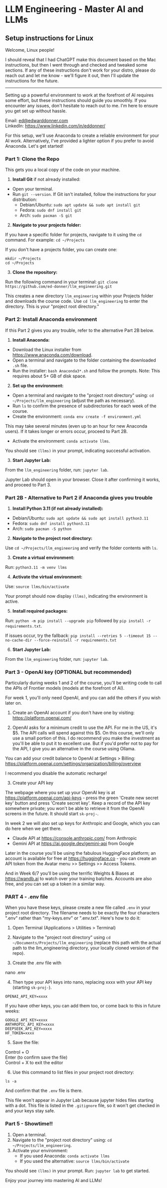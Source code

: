 # LLM Engineering - Master AI and LLMs

## Setup instructions for Linux

Welcome, Linux people!

I should reveal that I had ChatGPT make this document based on the Mac instructions, but then I went through and checked and tweaked some sections. If any of these instructions don't work for your distro, please do reach out and let me know - we'll figure it out, then I'll update the instructions for the future.

___

Setting up a powerful environment to work at the forefront of AI requires some effort, but these instructions should guide you smoothly. If you encounter any issues, don't hesitate to reach out to me. I'm here to ensure you get set up without hassle.

Email: ed@edwarddonner.com  
LinkedIn: https://www.linkedin.com/in/eddonner/  

For this setup, we'll use Anaconda to create a reliable environment for your AI work. Alternatively, I've provided a lighter option if you prefer to avoid Anaconda. Let's get started!

### Part 1: Clone the Repo

This gets you a local copy of the code on your machine.

1. **Install Git** if not already installed:

- Open your terminal.
- Run `git --version`. If Git isn't installed, follow the instructions for your distribution:
  - Debian/Ubuntu: `sudo apt update && sudo apt install git`
  - Fedora: `sudo dnf install git`
  - Arch: `sudo pacman -S git`

2. **Navigate to your projects folder:**

If you have a specific folder for projects, navigate to it using the `cd` command. For example:
`cd ~/Projects`

If you don't have a projects folder, you can create one:
```
mkdir ~/Projects
cd ~/Projects
```

3. **Clone the repository:**

Run the following command in your terminal:
`git clone https://github.com/ed-donner/llm_engineering.git`

This creates a new directory `llm_engineering` within your Projects folder and downloads the course code. Use `cd llm_engineering` to enter the directory. This is your "project root directory."

### Part 2: Install Anaconda environment

If this Part 2 gives you any trouble, refer to the alternative Part 2B below.

1. **Install Anaconda:**

- Download the Linux installer from https://www.anaconda.com/download.
- Open a terminal and navigate to the folder containing the downloaded `.sh` file.
- Run the installer: `bash Anaconda3*.sh` and follow the prompts. Note: This requires about 5+ GB of disk space.

2. **Set up the environment:**

- Open a terminal and navigate to the "project root directory" using:
`cd ~/Projects/llm_engineering` (adjust the path as necessary).
- Run `ls` to confirm the presence of subdirectories for each week of the course.
- Create the environment: `conda env create -f environment.yml`

This may take several minutes (even up to an hour for new Anaconda users). If it takes longer or errors occur, proceed to Part 2B.

- Activate the environment: `conda activate llms`.

You should see `(llms)` in your prompt, indicating successful activation.

3. **Start Jupyter Lab:**

From the `llm_engineering` folder, run: `jupyter lab`.

Jupyter Lab should open in your browser. Close it after confirming it works, and proceed to Part 3.

### Part 2B - Alternative to Part 2 if Anaconda gives you trouble

1. **Install Python 3.11 (if not already installed):**

- Debian/Ubuntu: `sudo apt update && sudo apt install python3.11`
- Fedora: `sudo dnf install python3.11`
- Arch: `sudo pacman -S python`

2. **Navigate to the project root directory:**

Use `cd ~/Projects/llm_engineering` and verify the folder contents with `ls`.

3. **Create a virtual environment:**

Run: `python3.11 -m venv llms`

4. **Activate the virtual environment:**

Use: `source llms/bin/activate`

Your prompt should now display `(llms)`, indicating the environment is active.

5. **Install required packages:**

Run: `python -m pip install --upgrade pip` followed by `pip install -r requirements.txt`.

If issues occur, try the fallback:
`pip install --retries 5 --timeout 15 --no-cache-dir --force-reinstall -r requirements.txt`

6. **Start Jupyter Lab:**

From the `llm_engineering` folder, run: `jupyter lab`.

### Part 3 - OpenAI key (OPTIONAL but recommended)

Particularly during weeks 1 and 2 of the course, you'll be writing code to call the APIs of Frontier models (models at the forefront of AI).

For week 1, you'll only need OpenAI, and you can add the others if you wish later on.

1. Create an OpenAI account if you don't have one by visiting:
https://platform.openai.com/

2. OpenAI asks for a minimum credit to use the API. For me in the US, it's \$5. The API calls will spend against this \$5. On this course, we'll only use a small portion of this. I do recommend you make the investment as you'll be able to put it to excellent use. But if you'd prefer not to pay for the API, I give you an alternative in the course using Ollama.

You can add your credit balance to OpenAI at Settings > Billing:  
https://platform.openai.com/settings/organization/billing/overview

I recommend you disable the automatic recharge!

3. Create your API key

The webpage where you set up your OpenAI key is at https://platform.openai.com/api-keys - press the green 'Create new secret key' button and press 'Create secret key'. Keep a record of the API key somewhere private; you won't be able to retrieve it from the OpenAI screens in the future. It should start `sk-proj-`.

In week 2 we will also set up keys for Anthropic and Google, which you can do here when we get there.  
- Claude API at https://console.anthropic.com/ from Anthropic
- Gemini API at https://ai.google.dev/gemini-api from Google

Later in the course you'll be using the fabulous HuggingFace platform; an account is available for free at https://huggingface.co - you can create an API token from the Avatar menu >> Settings >> Access Tokens.

And in Week 6/7 you'll be using the terrific Weights & Biases at https://wandb.ai to watch over your training batches. Accounts are also free, and you can set up a token in a similar way.

### PART 4 - .env file

When you have these keys, please create a new file called `.env` in your project root directory. The filename needs to be exactly the four characters ".env" rather than "my-keys.env" or ".env.txt". Here's how to do it:

1. Open Terminal (Applications > Utilities > Terminal)

2. Navigate to the "project root directory" using `cd ~/Documents/Projects/llm_engineering` (replace this path with the actual path to the llm_engineering directory, your locally cloned version of the repo).

3. Create the .env file with

nano .env

4. Then type your API keys into nano, replacing xxxx with your API key (starting `sk-proj-`).

```
OPENAI_API_KEY=xxxx
```

If you have other keys, you can add them too, or come back to this in future weeks:  
```
GOOGLE_API_KEY=xxxx
ANTHROPIC_API_KEY=xxxx
DEEPSEEK_API_KEY=xxxx
HF_TOKEN=xxxx
```

5. Save the file:

Control + O  
Enter (to confirm save the file)  
Control + X to exit the editor

6. Use this command to list files in your project root directory:

`ls -a`

And confirm that the `.env` file is there.

This file won't appear in Jupyter Lab because jupyter hides files starting with a dot. This file is listed in the `.gitignore` file, so it won't get checked in and your keys stay safe.

### Part 5 - Showtime!!

1. Open a terminal.
2. Navigate to the "project root directory" using:
`cd ~/Projects/llm_engineering`.
3. Activate your environment:
   - If you used Anaconda: `conda activate llms`
   - If you used the alternative: `source llms/bin/activate`

You should see `(llms)` in your prompt. Run: `jupyter lab` to get started.

Enjoy your journey into mastering AI and LLMs!

